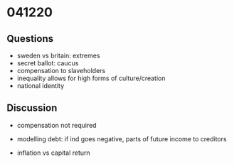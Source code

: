 # 041220
## Questions
- sweden vs britain: extremes
- secret ballot: caucus
- compensation to slaveholders
- inequality allows for high forms of culture/creation
- national identity

## Discussion
- compensation not required

- modelling debt: if ind goes negative, parts of future income to creditors
- inflation vs capital return